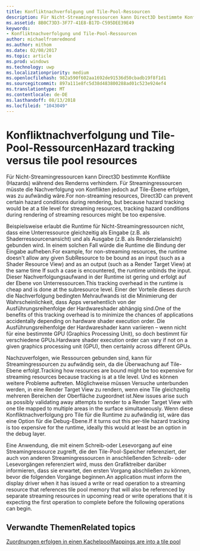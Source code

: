 ```yaml
---
title: Konfliktnachverfolgung und Tile-Pool-Ressourcen
description: Für Nicht-Streamingressourcen kann Direct3D bestimmte Konflikte (Hazards) während des Renderns verhindern. Für Streamingressourcen müsste die Nachverfolgung von Konflikten jedoch auf Tile-Ebene erfolgen, was zu aufwändig wäre.
ms.assetid: 8B0C73D3-3F77-41E8-B17D-C595DEE39E49
keywords:
- Konfliktnachverfolgung und Tile-Pool-Ressourcen
author: michaelfromredmond
ms.author: mithom
ms.date: 02/08/2017
ms.topic: article
ms.prod: windows
ms.technology: uwp
ms.localizationpriority: medium
ms.openlocfilehash: 982a590f602aa1692de91536d50cbadb19f8f1d1
ms.sourcegitcommit: 897a111e8fc5d38d483800288ad01c523e924ef4
ms.translationtype: MT
ms.contentlocale: de-DE
ms.lasthandoff: 08/13/2018
ms.locfileid: "1043049"
---
```

# <a name="hazard-tracking-versus-tile-pool-resources"></a><span data-ttu-id="2dfba-104">Konfliktnachverfolgung und Tile-Pool-Ressourcen</span><span class="sxs-lookup"><span data-stu-id="2dfba-104">Hazard tracking versus tile pool resources</span></span>


<span data-ttu-id="2dfba-105">Für Nicht-Streamingressourcen kann Direct3D bestimmte Konflikte (Hazards) während des Renderns verhindern. Für Streamingressourcen müsste die Nachverfolgung von Konflikten jedoch auf Tile-Ebene erfolgen, was zu aufwändig wäre.</span><span class="sxs-lookup"><span data-stu-id="2dfba-105">For non-streaming resources, Direct3D can prevent certain hazard conditions during rendering, but because hazard tracking would be at a tile level for streaming resources, tracking hazard conditions during rendering of streaming resources might be too expensive.</span></span>

<span data-ttu-id="2dfba-106">Beispielsweise erlaubt die Runtime für Nicht-Streamingressourcen nicht, dass eine Unterressource gleichzeitig als Eingabe (z.B. als Shaderressourcenansicht) und als Ausgabe (z.B. als Renderzielansicht) gebunden wird. In einem solchen Fall würde die Runtime die Bindung der Eingabe aufheben.</span><span class="sxs-lookup"><span data-stu-id="2dfba-106">For example, for non-streaming resources, the runtime doesn't allow any given SubResource to be bound as an input (such as a Shader Resource View) and as an output (such as a Render Target View) at the same time If such a case is encountered, the runtime unbinds the input.</span></span> <span data-ttu-id="2dfba-107">Dieser Nachverfolgungsaufwand in der Runtime ist gering und erfolgt auf der Ebene von Unterressourcen.</span><span class="sxs-lookup"><span data-stu-id="2dfba-107">This tracking overhead in the runtime is cheap and is done at the subresource level.</span></span> <span data-ttu-id="2dfba-108">Einer der Vorteile dieses durch die Nachverfolgung bedingten Mehraufwands ist die Minimierung der Wahrscheinlichkeit, dass Apps versehentlich von der Ausführungsreihenfolge der Hardwareshader abhängig sind.</span><span class="sxs-lookup"><span data-stu-id="2dfba-108">One of the benefits of this tracking overhead is to minimize the chances of applications accidentally depending on hardware shader execution order.</span></span> <span data-ttu-id="2dfba-109">Die Ausführungsreihenfolge der Hardwareshader kann variieren – wenn nicht für eine bestimmte GPU (Graphics Processing Unit), so doch bestimmt für verschiedene GPUs.</span><span class="sxs-lookup"><span data-stu-id="2dfba-109">Hardware shader execution order can vary if not on a given graphics processing unit (GPU), then certainly across different GPUs.</span></span>

<span data-ttu-id="2dfba-110">Nachzuverfolgen, wie Ressourcen gebunden sind, kann für Streamingressourcen zu aufwändig sein, da die Überwachung auf Tile-Ebene erfolgt.</span><span class="sxs-lookup"><span data-stu-id="2dfba-110">Tracking how resources are bound might be too expensive for streaming resources because tracking is at a tile level.</span></span> <span data-ttu-id="2dfba-111">Und es können weitere Probleme auftreten. Möglichweise müssen Versuche unterbunden werden, in eine Render Target View zu rendern, wenn eine Tile gleichzeitig mehreren Bereichen der Oberfläche zugeordnet ist.</span><span class="sxs-lookup"><span data-stu-id="2dfba-111">New issues arise such as possibly validating away attempts to render to a Render Target View with one tile mapped to multiple areas in the surface simultaneously.</span></span> <span data-ttu-id="2dfba-112">Wenn diese Konfliktnachverfolgung pro Tile für die Runtime zu aufwändig ist, wäre das eine Option für die Debug-Ebene.</span><span class="sxs-lookup"><span data-stu-id="2dfba-112">If it turns out this per-tile hazard tracking is too expensive for the runtime, ideally this would at least be an option in the debug layer.</span></span>

<span data-ttu-id="2dfba-113">Eine Anwendung, die mit einem Schreib-oder Lesevorgang auf eine Streamingressource zugreift, die den Tile-Pool-Speicher referenziert, der auch von anderen Streamingressourcen in anschließenden Schreib- oder Lesevorgängen referenziert wird, muss den Grafiktreiber darüber informieren, dass sie erwartet, den ersten Vorgang abschließen zu können, bevor die folgenden Vorgänge beginnen.</span><span class="sxs-lookup"><span data-stu-id="2dfba-113">An application must inform the display driver when it has issued a write or read operation to a streaming resource that references tile pool memory that will also be referenced by separate streaming resources in upcoming read or write operations that it is expecting the first operation to complete before the following operations can begin.</span></span>

## <a name="span-idrelated-topicsspanrelated-topics"></a><span data-ttu-id="2dfba-114"><span id="related-topics"></span>Verwandte Themen</span><span class="sxs-lookup"><span data-stu-id="2dfba-114"><span id="related-topics"></span>Related topics</span></span>


[<span data-ttu-id="2dfba-115">Zuordnungen erfolgen in einen Kachelpool</span><span class="sxs-lookup"><span data-stu-id="2dfba-115">Mappings are into a tile pool</span></span>](mappings-are-into-a-tile-pool.md)

 

 




